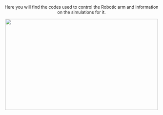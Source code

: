 <p align="center">
Here you will find the codes used to control the Robotic arm and information on the simulations for it.
</p>

<p align="center">
<img src="https://user-images.githubusercontent.com/54735464/165459325-595d4644-b50a-4069-b2ee-504abfbc5d05.png" width="500" height="300">
</p>












